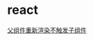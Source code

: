 # react 
[父组件重新渲染不触发子组件](https://github.com/HawthornXU/summary/blob/main/react/%E7%88%B6%E7%BB%84%E4%BB%B6%E9%87%8D%E6%96%B0%E6%B8%B2%E6%9F%93%E4%B8%8D%E8%A7%A6%E5%8F%91%E5%AD%90%E7%BB%84%E4%BB%B6.md)
